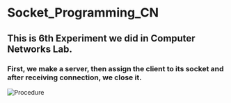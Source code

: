 # Socket_Programming_CN
## This is 6th Experiment we did in Computer Networks Lab.
### First, we make a server, then assign the client to its socket and after receiving connection, we close it.
<img src="https://files.realpython.com/media/sockets-tcp-flow.1da426797e37.jpg" alt="Procedure">
